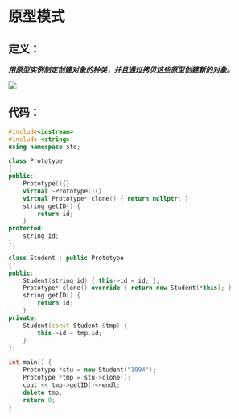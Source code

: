 # 原型模式



## 定义：

 

***用原型实例制定创建对象的种类，并且通过拷贝这些原型创建新的对象。***

![](F:\GithubOpenSource\Records\设计模式\image\原型模式.png)





## 代码：

```c++
#include<iostream>
#include <string>
using namespace std;

class Prototype
{
public:
	Prototype(){}
	virtual ~Prototype(){}
	virtual Prototype* clone() { return nullptr; }
	string getID() {
		return id;
	}
protected:
	string id;
};

class Student : public Prototype
{
public:
	Student(string id) { this->id = id; };
	Prototype* clone() override { return new Student(*this); }
	string getID() {
		return id;
	}
private:
	Student(const Student &tmp) {
		this->id = tmp.id;
	}
};

int main() {
	Prototype *stu = new Student("1994");
	Prototype *tmp = stu->clone();
	cout << tmp->getID()<<endl;
	delete tmp;
	return 0;
}
```

